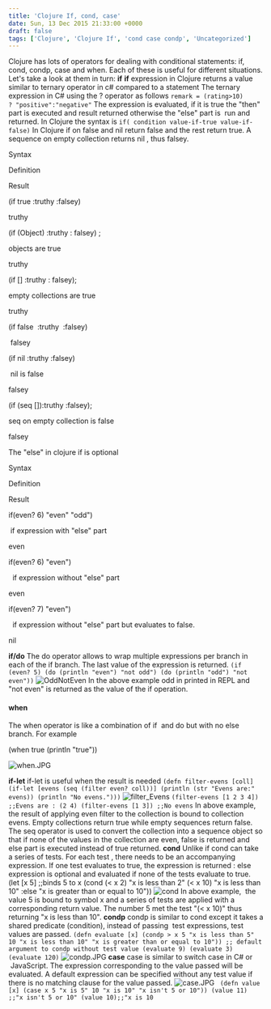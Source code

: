 ```yaml
---
title: 'Clojure If, cond, case'
date: Sun, 13 Dec 2015 21:33:00 +0000
draft: false
tags: ['Clojure', 'Clojure If', 'cond case condp', 'Uncategorized']
---
```


Clojure has lots of operators for dealing with conditional statements: if, cond, condp, case and when. Each of these is useful for different situations. Let's take a look at them in turn: **if** **if** expression in Clojure returns a value similar to ternary operator in c# compared to a statement The ternary expression in C# using the ? operator as follows `remark = (rating>10) ? "positive":"negative"` The expression is evaluated, if it is true the "then" part is executed and result returned otherwise the "else" part is  run and returned. In Clojure the syntax is `if( condition value-if-true value-if-false)` In Clojure if on false and nil return false and the rest return true. A sequence on empty collection returns nil , thus falsey.

Syntax

Definition

Result

(if true :truthy :falsey)

truthy

(if (Object) :truthy : falsey) ;

objects are true

truthy

(if \[\] :truthy : falsey);

empty collections are true

truthy

(if false  :truthy  :falsey)

 falsey

(if nil :truthy :falsey)

 nil is false

falsey

(if (seq \[\]):truthy :falsey);

seq on empty collection is false

falsey

The "else" in clojure if is optional

Syntax

Definition

Result

if(even? 6) "even" "odd")

 if expression with "else" part

even

if(even? 6) "even")

  if expression without "else" part

even

if(even? 7) "even")

  if expression without "else" part but evaluates to false.

nil

**if/do** The do operator allows to wrap multiple expressions per branch in each of the if branch. The last value of the expression is returned. `(if (even? 5) (do (println "even") "not odd") (do (println "odd") "not even"))` ![OddNotEven](https://reshmeeauckloo.files.wordpress.com/2015/12/oddnoteven.jpg) In the above example odd in printed in REPL and "not even" is returned as the value of the if operation.

#### when

The when operator is like a combination of if  and do but with no else branch. For example

(when true (println "true"))

![when.JPG](https://reshmeeauckloo.files.wordpress.com/2015/12/when.jpg)

**if-let** if-let is useful when the result is needed `(defn filter-evens [coll] (if-let [evens (seq (filter even? coll))] (println (str "Evens are:" evens)) (println "No evens.")))` ![filter_Evens](https://reshmeeauckloo.files.wordpress.com/2015/12/filter_evens.jpg) ` (filter-evens [1 2 3 4]) ;;Evens are : (2 4) (filter-evens [1 3]) ;;No evens ` In above example, the result of applying even filter to the collection is bound to collection evens. Empty collections return true while empty sequences return false. The seq operator is used to convert the collection into a sequence object so that if none of the values in the collection are even, false is returned and else part is executed instead of true returned. **cond** Unlike if cond can take a series of tests. For each test , there needs to be an accompanying expression. If one test evaluates to true, the expression is returned : else expression is optional and evaluated if none of the tests evaluate to true. (let \[x 5\] ;;binds 5 to x (cond (< x 2) "x is less than 2" (< x 10) "x is less than 10" :else "x is greater than or equal to 10")) ![cond](https://reshmeeauckloo.files.wordpress.com/2015/12/cond.jpg) In above example,  the value 5 is bound to symbol x and a series of tests are applied with a corresponding return value. The number 5 met the test "(< x 10)" thus returning "x is less than 10". **condp** condp is similar to cond except it takes a shared predicate (condition), instead of passing  test expressions, test values are passed. ` (defn evaluate [x] (condp > x 5 "x is less than 5" 10 "x is less than 10" "x is greater than or equal to 10")) ;; default argument to condp without test value (evaluate 9) (evaluate 3) (evaluate 120) ` ![condp.JPG](https://reshmeeauckloo.files.wordpress.com/2015/12/condp.jpg) **case** case is similar to switch case in C# or  JavaScript. The expression corresponding to the value passed will be evaluated. A default expression can be specified without any test value if there is no matching clause for the value passed. ![case.JPG](https://reshmeeauckloo.files.wordpress.com/2015/12/case.jpg) ` (defn value [x] (case x 5 "x is 5" 10 "x is 10" "x isn't 5 or 10")) (value 11) ;;"x isn't 5 or 10" (value 10);;"x is 10`